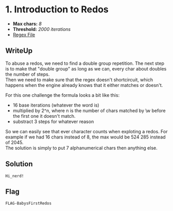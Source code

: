 # 1. Introduction to Redos

- **Max chars:** *8*
- **Threshold:** *2000 iterations*
- [Regex File](https://github.com/UnitedCTF/UnitedCTF-2021/new/redos-oli/challenges/programming/redos/src/challenge1.py)

## WriteUp

To abuse a redos, we need to find a double group repetition. The next step is to make that "double group" as long as we can, every char about doubles the number of steps.\
Then we need to make sure that the regex doesn't shortcircuit, which happens when the engine already knows that it either matches or doesn't.

For this one challenge the formula looks a bit like this:
- 16 base iterations (whatever the word is)
- multiplied by 2^n, where n is the number of chars matched by \w before the first one it doesn't match.
- substract 3 steps for whatever reason

So we can easily see that ever character counts when exploting a redos. For example if we had 16 chars instead of 8, the max would be 524 285 instead of 2045.\
The solution is simply to put 7 alphanumerical chars then anything else.

## Solution
`Hi_nerd!`

## Flag
`FLAG-BabysFirstRedos`
